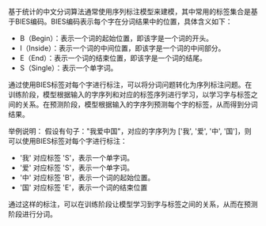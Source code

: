 基于统计的中文分词算法通常使用序列标注模型来建模，其中常用的标签集合是基于BIES编码。BIES编码表示每个字在分词结果中的位置，具体含义如下：

- B（Begin）：表示一个词的起始位置，即该字是一个词的开头。
- I（Inside）：表示一个词的中间位置，即该字是一个词的中间部分。
- E（End）：表示一个词的结束位置，即该字是一个词的结尾。
- S（Single）：表示一个单字词。

通过使用BIES标签对每个字进行标注，可以将分词问题转化为序列标注问题。在训练阶段，模型根据输入的字序列和对应的标签序列进行学习，以学习字与标签之间的关系。在预测阶段，模型根据输入的字序列预测每个字的标签，从而得到分词结果。

举例说明： 假设有句子："我爱中国"，对应的字序列为 ['我', '爱', '中', '国']，则可以使用BIES标签对每个字进行标注：

- '我' 对应标签 'S'，表示一个单字词。
- '爱' 对应标签 'S'，表示一个单字词。
- '中' 对应标签 'B'，表示一个词的起始位置。
- '国' 对应标签 'E'，表示一个词的结束位置

通过这样的标注，可以在训练阶段让模型学习到字与标签之间的关系，从而在预测阶段进行分词。